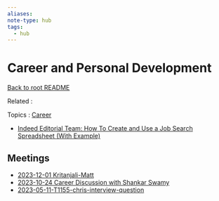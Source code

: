 ```yaml
---
aliases:
note-type: hub
tags:
  - hub
---
```


# Career and Personal Development

[Back to root README](../README.md)

Related :

Topics : [Career](Career)

- [Indeed Editorial Team: How To Create and Use a Job Search Spreadsheet (With Example)](https://www.indeed.com/career-advice/finding-a-job/job-search-spreadsheet)

## Meetings

- [2023-12-01 Kritanjali-Matt](../1-fleeting-notes-📅/2023-12-01%20Kritanjali-Matt.md)
- [2023-10-24 Career Discussion with Shankar Swamy](../1-fleeting-notes-📅/2023-10-24%20Career%20Discussion%20with%20Shankar%20Swamy.md)
- [2023-05-11-T1155-chris-interview-question](../1-fleeting-notes-📅/2023-05-11-T1155-chris-interview-question.md)
